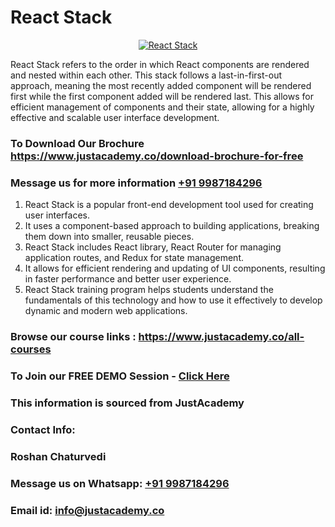 # React Stack

<p align="center">
  <a href="https://justacademy.co/program-detail/mern-stack-development">
    <img src="https://justacademy.co/storage2/program_images/1704700408.webp" alt="React Stack">
  </a>
</p>


React Stack refers to the order in which React components are rendered and nested within each other. This stack follows a last-in-first-out approach, meaning the most recently added component will be rendered first while the first component added will be rendered last. This allows for efficient management of components and their state, allowing for a highly effective and scalable user interface development. 
### To Download Our Brochure https://www.justacademy.co/download-brochure-for-free
### Message us for more information [+91 9987184296](https://api.whatsapp.com/send?phone=919987184296)
1) React Stack is a popular front-end development tool used for creating user interfaces.
2) It uses a component-based approach to building applications, breaking them down into smaller, reusable pieces.
3) React Stack includes React library, React Router for managing application routes, and Redux for state management.
4) It allows for efficient rendering and updating of UI components, resulting in faster performance and better user experience.
5) React Stack training program helps students understand the fundamentals of this technology and how to use it effectively to develop dynamic and modern web applications.

### Browse our course links : https://www.justacademy.co/all-courses 
### To Join our FREE DEMO Session - [Click Here](https://www.justacademy.co/register-for-course-demo)


### This information is sourced from JustAcademy
### Contact Info:
### Roshan Chaturvedi
### Message us on Whatsapp: [+91 9987184296](https://api.whatsapp.com/send?phone=919987184296)
### Email id: [info@justacademy.co](mailto:info@justacademy.co)
                    